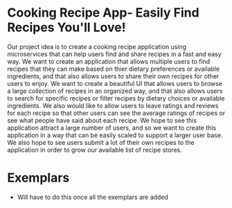 # Cooking Recipe App- Easily Find Recipes You'll Love!

Our project idea is to create a cooking recipe application using microservices that can help users find and share recipes in a fast and easy way. We want to create an application that allows multiple users to find recipes that they can make based on thier dietary preferences or available ingredients, and that also allows users to share their own recipes for other users to enjoy. We want to create a beautiful UI that allows users to browse a large collection of recipes in an organized way, and that also allows users to search for specific recipes or filter recipes by dietary choices or available ingredients. We also would like to allow users to leave ratings and reviews for each recipe so that other users can see the average ratings of recipes or see what people have said about each recipe. We hope to see this application attract a large number of users, and so we want to create this application in a way that can be easily scaled to support a larger user base. We also hope to see users submit a lot of their own recipes to the application in order to grow our available list of recipe stores. 

# Exemplars

* Will have to do this once all the exemplars are added
